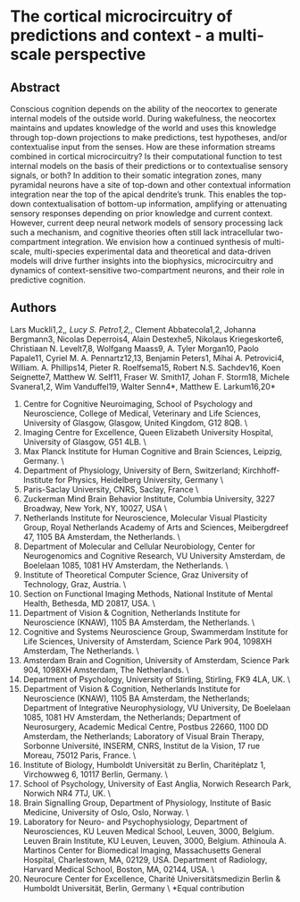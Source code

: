 # The cortical microcircuitry of predictions and context - a multi-scale perspective

## Abstract

Conscious cognition depends on the ability of the neocortex to generate internal models of the outside world. During wakefulness, the neocortex maintains and updates knowledge of the world and uses this knowledge through top-down projections to make predictions, test hypotheses, and/or contextualise input from the senses. How are these information streams combined in cortical microcircuitry? Is their computational function to test internal models on the basis of their predictions or to contextualise sensory signals, or both? In addition to their somatic integration zones, many pyramidal neurons have a site of top-down and other contextual information integration near the top of the apical dendrite’s trunk. This enables the top-down contextualisation of bottom-up information, amplifying or attenuating sensory responses depending on prior knowledge and current context. However, current deep neural network models of sensory processing lack such a mechanism, and cognitive theories often still lack intracellular two-compartment integration. We envision how a continued synthesis of multi-scale, multi-species experimental data and theoretical and data-driven models will drive further insights into the biophysics, microcircuitry and dynamics of context-sensitive two-compartment neurons, and their role in predictive cognition.

## Authors

Lars Muckli1,2,*, Lucy S. Petro1,2,*, Clement Abbatecola1,2, Johanna Bergmann3, Nicolas Deperrois4, Alain Destexhe5, Nikolaus Kriegeskorte6, Christiaan N. Levelt7,8, Wolfgang Maass9, A. Tyler Morgan10, Paolo Papale11, Cyriel M. A. Pennartz12,13, Benjamin Peters1, Mihai A. Petrovici4, William. A. Phillips14, Pieter R. Roelfsema15, Robert N.S. Sachdev16, Koen Seignette7, Matthew W. Self11, Fraser W. Smith17, Johan F. Storm18, Michele Svanera1,2, Wim Vanduffel19, Walter Senn4*, Matthew E. Larkum16,20* 

1. Centre for Cognitive Neuroimaging, School of Psychology and Neuroscience, College of Medical, Veterinary and Life Sciences, University of Glasgow, Glasgow, United Kingdom, G12 8QB. \\
2. Imaging Centre for Excellence, Queen Elizabeth University Hospital, University of Glasgow, G51 4LB. \\
3. Max Planck Institute for Human Cognitive and Brain Sciences, Leipzig, Germany.  \\
4. Department of Physiology, University of Bern, Switzerland; Kirchhoff-Institute for Physics, Heidelberg University, Germany \\
5. Paris-Saclay University, CNRS, Saclay, France \\
6. Zuckerman Mind Brain Behavior Institute, Columbia University, 3227 Broadway, New York, NY, 10027, USA \\
7. Netherlands Institute for Neuroscience, Molecular Visual Plasticity Group, Royal Netherlands Academy of Arts and Sciences, Meibergdreef 47, 1105 BA Amsterdam, the Netherlands. \\
8. Department of Molecular and Cellular Neurobiology, Center for Neurogenomics and Cognitive Research, VU University Amsterdam, de Boelelaan 1085, 1081 HV Amsterdam, the Netherlands. \\
9. Institute of Theoretical Computer Science, Graz University of Technology, Graz, Austria. \\
10. Section on Functional Imaging Methods, National Institute of Mental Health, Bethesda, MD 20817, USA. \\
11. Department of Vision & Cognition, Netherlands Institute for Neuroscience (KNAW), 1105 BA Amsterdam, the Netherlands. \\
12. Cognitive and Systems Neuroscience Group, Swammerdam Institute for Life Sciences, University of Amsterdam, Science Park 904, 1098XH Amsterdam, The Netherlands. \\
13. Amsterdam Brain and Cognition, University of Amsterdam, Science Park 904, 1098XH Amsterdam, The Netherlands. \\
14. Department of Psychology, University of Stirling, Stirling, FK9 4LA, UK. \\
15. Department of Vision & Cognition, Netherlands Institute for Neuroscience (KNAW), 1105 BA Amsterdam, the Netherlands; Department of Integrative Neurophysiology, VU University, De Boelelaan 1085, 1081 HV Amsterdam, the Netherlands; Department of Neurosurgery, Academic Medical Centre, Postbus 22660, 1100 DD Amsterdam, the Netherlands; Laboratory of Visual Brain Therapy, Sorbonne Université, INSERM, CNRS, Institut de la Vision, 17 rue Moreau, 75012 Paris, France. \\
16. Institute of Biology, Humboldt Universität zu Berlin, Charitéplatz 1, Virchowweg 6, 10117 Berlin, Germany.  \\
17. School of Psychology, University of East Anglia, Norwich Research Park, Norwich NR4 7TJ, UK. \\
18. Brain Signalling Group, Department of Physiology, Institute of Basic Medicine, University of Oslo, Oslo, Norway. \\
19. Laboratory for Neuro- and Psychophysiology, Department of Neurosciences, KU Leuven Medical School, Leuven, 3000, Belgium. Leuven Brain Institute, KU Leuven, Leuven, 3000, Belgium. Athinoula A. Martinos Center for Biomedical Imaging, Massachusetts General Hospital, Charlestown, MA, 02129, USA. Department of Radiology, Harvard Medical School, Boston, MA, 02144, USA. \\
20. Neurocure Center for Excellence, Charité Universitätsmedizin Berlin & Humboldt Universität, Berlin, Germany \\
*Equal contribution 
